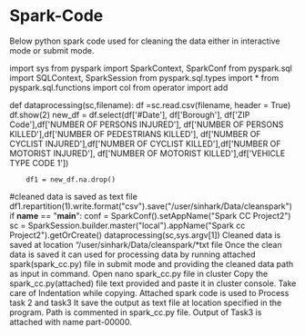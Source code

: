 # Spark-Code
Below  python spark code used for cleaning the data either in interactive mode or submit mode.

import sys
from pyspark import SparkContext, SparkConf
from pyspark.sql import SQLContext, SparkSession
from pyspark.sql.types import *
from pyspark.sql.functions import col
from operator import add

def dataprocessing(sc,filename):
        df =sc.read.csv(filename, header = True)
        df.show(2)
        new_df = df.select(df['#Date'], df['Borough'], df['ZIP Code'],df['NUMBER OF PERSONS INJURED'], df['NUMBER OF PERSONS KILLED'],df['NUMBER OF PEDESTRIANS KILLED'], df['NUMBER OF CYCLIST INJURED'],df['NUMBER OF CYCLIST KILLED'],df['NUMBER OF MOTORIST INJURED'], df['NUMBER OF MOTORIST KILLED'],df['VEHICLE TYPE CODE 1'])

        df1 = new_df.na.drop()
#cleaned data is saved as text file
        df1.repartition(1).write.format("csv").save("/user/sinhark/Data/cleanspark")
if __name__ == "__main__":
        conf = SparkConf().setAppName("Spark CC Project2")
        sc = SparkSession.builder.master("local").appName("Spark cc Project2").getOrCreate()
        dataprocessing(sc,sys.argv[1])
Cleaned data is saved at location “/user/sinhark/Data/cleanspark/*txt file
Once the clean data is saved it can used  for processing data by running attached spark(spark_cc.py) file in submit mode and providing the cleaned data path as input in command.
Open nano spark_cc.py file in cluster
Copy the spark_cc.py(attached) file text provided and paste it in cluster console. Take care of Indentation while copying.
Attached spark code is used to Process task 2 and task3
It save the output as text file at location specified in the program.
Path is commented in spark_cc.py file.
Output of Task3 is attached with name part-00000. 
